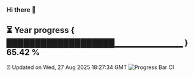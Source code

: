 ### Hi there 👋
⏳ Year progress { ███████████████████▁▁▁▁▁▁▁▁▁▁▁ } 65.42 %
---
⏰ Updated on Wed, 27 Aug 2025 18:27:34 GMT
![Progress Bar CI](https://github.com/liununu/liununu/workflows/Progress%20Bar%20CI/badge.svg)
